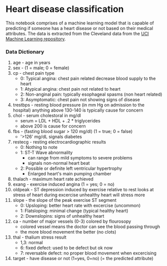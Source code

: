 # Heart disease classification

This notebook comprises of a machine learning model that is capable of predicting if someone has a heart disease or not based on their medical attributes. The data is extracted from the Cleveland data from the [UCI Machine Learning repository](https://archive.ics.uci.edu/ml/datasets/heart+Disease). 

### Data Dictionary

1. age - age in years
2. sex - (1 = male; 0 = female)
3. cp - chest pain type
    - 0: Typical angina: chest pain related decrease blood supply to the heart
    - 1: Atypical angina: chest pain not related to heart
    - 2: Non-anginal pain: typically esophageal spasms (non heart related)
    - 3: Asymptomatic: chest pain not showing signs of disease
4. trestbps - resting blood pressure (in mm Hg on admission to the hospital) anything above 130-140 is typically cause for concern
5. chol - serum cholestoral in mg/dl
    - serum = LDL + HDL + .2 * triglycerides
    - above 200 is cause for concern
6. fbs - (fasting blood sugar > 120 mg/dl) (1 = true; 0 = false)
    - '>126' mg/dL signals diabetes
7. restecg - resting electrocardiographic results
    - 0: Nothing to note
    - 1: ST-T Wave abnormality
        - can range from mild symptoms to severe problems
        - signals non-normal heart beat
    - 2: Possible or definite left ventricular hypertrophy
        - Enlarged heart's main pumping chamber
8. thalach - maximum heart rate achieved
9. exang - exercise induced angina (1 = yes; 0 = no)
10. oldpeak - ST depression induced by exercise relative to rest looks at stress of heart during excercise unhealthy heart will stress more
11. slope - the slope of the peak exercise ST segment
    - 0: Upsloping: better heart rate with excercise (uncommon)
    - 1: Flatsloping: minimal change (typical healthy heart)
    - 2: Downslopins: signs of unhealthy heart
12. ca - number of major vessels (0-3) colored by flourosopy
    - colored vessel means the doctor can see the blood passing through
    - the more blood movement the better (no clots)
13. thal - thalium stress result
    - 1,3: normal
    - 6: fixed defect: used to be defect but ok now
    - 7: reversable defect: no proper blood movement when excercising
14. target - have disease or not (1=yes, 0=no) (= the predicted attribute)
